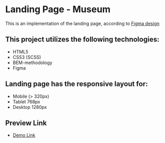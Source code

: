 # Landing Page - Museum
This is an implementation of the landing page, according to [Figma design](https://www.figma.com/file/HL3XGt5ZatvJoYBhOaWY5x/museum-prototype?node-id=323%3A1957)

## This project utilizes the following technologies:
- HTML5
- CSS3 (SCSS)
- BEM-methodology
- Figma

## Landing page has the responsive layout for:
- Mobile (> 320px)
- Tablet 768px
- Desktop 1280px

## Preview Link
- [Demo Link](https://romandeineka.github.io/Museum_2/)


